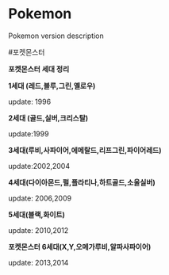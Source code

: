 # Pokemon
Pokemon version description


#포켓몬스터

**포켓몬스터 세대 정리**

**1세대 (레드,블루,그린,옐로우)**

update: 1996

**2세대 (골드,실버,크리스탈)**

update:1999

**3세대(루비,사파이어,에메랄드,리프그린,파이어레드)**

update:2002,2004

**4세대(다이아몬드,펄,플라티나,하트골드,소울실버)**

update: 2006,2009

**5세대(블랙,화이트)**

update: 2010,2012

**포켓몬스터 6세대(X,Y,오메가루비,알파사파이어)** 

update: 2013,2014
